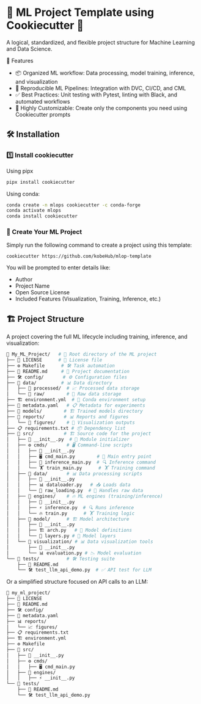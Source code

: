 # 🚀 ML Project Template using Cookiecutter 🍪

A logical, standardized, and flexible project structure for Machine Learning and Data Science.

📌 Features
+ 📦 Organized ML workflow: Data processing, model training, inference, and visualization
+ 🔄 Reproducible ML Pipelines: Integration with DVC, CI/CD, and CML
+ ✅ Best Practices: Unit testing with Pytest, linting with Black, and automated workflows
+ 🤖 Highly Customizable: Create only the components you need using Cookiecutter prompts

## 🛠️ Installation

### 1️⃣ Install cookiecutter

Using pipx
```bash
pipx install cookiecutter
```

Using conda:
```bash
conda create -n mlops cookiecutter -c conda-forge
conda activate mlops
conda install cookiecutter
```

### 🎯 Create Your ML Project

Simply run the following command to create a project using this template:
```
cookiecutter https://github.com/kobeHub/mlop-template
```
You will be prompted to enter details like:
+ Author
+ Project Name
+ Open Source License
+ Included Features (Visualization, Training, Inference, etc.)

## 🏗 Project Structure

A project covering the full ML lifecycle including training, inference, and visualization:

```bash
📂 My_ML_Project/   # 🚀 Root directory of the ML project
├── 📜 LICENSE      # 📄 License file
├── ⚙️ Makefile      # 🛠 Task automation
├── 📄 README.md     # 📘 Project documentation
├── 🛠 config/       # ⚙️ Configuration files
├── 📂 data/         # 📊 Data directory
│   ├── 📂 processed/  # 📈 Processed data storage
│   └── 📂 raw/        # 📂 Raw data storage
├── 🏗 environment.yml  # 🏢 Conda environment setup
├── 📑 metadata.yaml   # 📋 Metadata for experiments
├── 📂 models/        # 🏗 Trained models directory
├── 📂 reports/       # 📊 Reports and figures
│   └── 📂 figures/    # 📸 Visualization outputs
├── 📋 requirements.txt # 📦 Dependency list
├── 📂 src/           # 🏗 Source code for the project
│   ├── 📄 __init__.py  # 🔹 Module initializer
│   ├── ⚙ cmds/       # 🖥 Command-line scripts
│   │   ├── 📄 __init__.py
│   │   ├── 🖥 cmd_main.py        # 🎯 Main entry point
│   │   ├── 🤖 inference_main.py  # 🔍 Inference command
│   │   └── 🏋 train_main.py      # 🏋 Training command
│   ├── 📂 data/       # 📊 Data processing scripts
│   │   ├── 📄 __init__.py
│   │   ├── 📊 dataloader.py   # 📥 Loads data
│   │   └── 📜 raw_loading.py  # 📂 Handles raw data
│   ├── 📂 engines/    # 🔥 ML engines (training/inference)
│   │   ├── 📄 __init__.py
│   │   ├── ⚡ inference.py  # 🔍 Runs inference
│   │   └── 🔥 train.py      # 🏋 Training logic
│   ├── 📂 model/      # 🏗 Model architecture
│   │   ├── 📄 __init__.py
│   │   ├── 🏗 arch.py   # 🏢 Model definitions
│   │   └── 🧱 layers.py # 🧩 Model layers
│   └── 📂 visualization/ # 📊 Data visualization tools
│       ├── 📄 __init__.py
│       └── 📊 evaluation.py # 📉 Model evaluation
└── 🧪 tests/          # 🛠 Testing suite
    ├── 📜 README.md
    └── 🛠 test_llm_api_demo.py  # ✅ API test for LLM
```

Or a simplified structure focused on API calls to an LLM:
```bash
📂 my_ml_project/
├── 📜 LICENSE
├── 📄 README.md
├── 🛠 config/
├── 📑 metadata.yaml
├── 📊 reports/
│   └── 📈 figures/
├── 📋 requirements.txt
├── 🏗 environment.yml
├── ⚙️ Makefile 
├── 📂 src/
│   ├── 📄 __init__.py
│   ├── ⚙ cmds/
│   │   ├── 🖥 cmd_main.py
│   ├── 📂 engines/
│   │   ├── ⚡ __init__.py
└── 🧪 tests/
    ├── 📝 README.md
    └── 🛠 test_llm_api_demo.py
```
